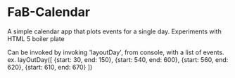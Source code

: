 # FaB-Calendar
A simple calendar app that plots events for a single day. 
Experiments with HTML 5 boiler plate

Can be invoked by invoking 'layoutDay', from console, with a list of events.
ex. layOutDay([ {start: 30, end: 150}, {start: 540, end: 600}, {start: 560, end: 620}, {start: 610, end: 670} ])

